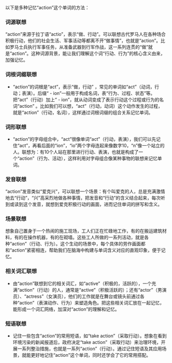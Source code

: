 以下是多种记忆“action”这个单词的方法：

### 词源联想
“action”来源于拉丁语“actio”，表示“做、行动”。可以联想古代罗马人在各种场合积极行动，他们的社会生活、军事活动等都离不开“做事情”，也就是“action”。比如罗马士兵执行军事任务，从准备武器到行军作战，这一系列连贯的“做”就是“action”。这种词源背景，能让我们理解这个词“行动、行为”的核心含义由来，加强记忆。

### 词根词缀联想
 - “action”的词根是“act”，表示“做，行动” ，常见的单词如“act”（动词，行动；表演）。后缀“ - ion”一般用于构成名词，表“行为、过程、状态”等。把“act”（行动）加上“ - ion”，就从动词变成了表示行动这个过程或行为的名词“action” 。比如我们可以想，“act”（行动，动词）这个动作发生的过程，就是“action”（行动，名词），这样通过词根词缀的组合关系记忆单词。

### 词形联想
 - “action”的字母组合中，“act”很像单词“act”（行动，表演），我们可以先记住“act”，再看后面的“ion”，“io”两个字母连起来像数字10，“n”像一个站立的人。联想为：有10个人站在那里进行行动、表演，也就是构成了一个“action”（行为、活动），这样利用对字母组合像某种事物的联想来记忆单词。

### 发音联想
“action”发音类似“爱克兴”，可以联想一个场景：有个叫爱克的人，总是充满激情地去“行动”，“兴”高采烈地做各种事情，把发音和“行动”的含义结合起来，每次听到或读到这个发音，就想到爱克积极行动的画面，进而记住单词的拼写和含义。

### 场景联想
想象自己置身于一个热闹的施工现场，工人们正在忙碌地工作，有的在搬运建筑材料，有的在操作机器，有的在砌墙。这些工人所做的一系列活动，就是各种“action”（行动、行为）。这个生动的场景中，每个具体的劳作画面都和“action”紧密相连，帮助我们在脑海中构建与单词含义对应的直观印象，便于记忆。

### 相关词汇联想
 - 由“action”联想到它的相关词汇，如“active”（积极的，活跃的），一个充满“action”（行动）的人，通常是“active”（积极活跃的）；还有“actor”（男演员）、“actress”（女演员），他们的工作就是在舞台或镜头前通过各种“action”（表演动作、行为）来塑造角色。把这些相关词汇放在一起记忆，能形成一个词汇网络，加深对“action”的理解和记忆。

### 短语联想
 - 记住一些包含“action”的常用短语，如“take action”（采取行动）。想象在看到环境污染的新闻报道后，政府决定“take action”（采取行动）来治理环境，开展一系列整治措施，也就是一系列“action”（行动）。通过记住短语及其应用场景，就能更好地记住“action”这个单词，同时还学会了它的常用搭配。 